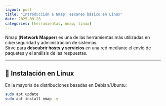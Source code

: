 ```yaml
---
layout: post
title: "Introducción a Nmap: escaneo básico en Linux"
date: 2025-09-28
categories: [herramientas, nmap, linux]
---
```


Nmap (**Network Mapper**) es una de las herramientas más utilizadas en ciberseguridad y administración de sistemas.  
Sirve para **descubrir hosts y servicios** en una red mediante el envío de paquetes y el análisis de las respuestas.

---

## 🔹 Instalación en Linux

En la mayoría de distribuciones basadas en Debian/Ubuntu:

```bash
sudo apt update
sudo apt install nmap -y
